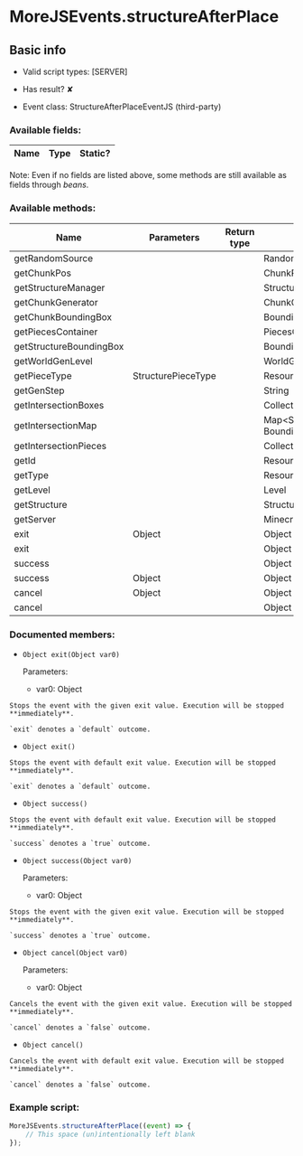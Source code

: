 # MoreJSEvents.structureAfterPlace

## Basic info

- Valid script types: [SERVER]

- Has result? ✘

- Event class: StructureAfterPlaceEventJS (third-party)

### Available fields:

| Name | Type | Static? |
| ---- | ---- | ------- |

Note: Even if no fields are listed above, some methods are still available as fields through *beans*.

### Available methods:

| Name | Parameters | Return type | Static? |
| ---- | ---------- | ----------- | ------- |
| getRandomSource |  |  | RandomSource | ✘ |
| getChunkPos |  |  | ChunkPos | ✘ |
| getStructureManager |  |  | StructureManager | ✘ |
| getChunkGenerator |  |  | ChunkGenerator | ✘ |
| getChunkBoundingBox |  |  | BoundingBox | ✘ |
| getPiecesContainer |  |  | PiecesContainer | ✘ |
| getStructureBoundingBox |  |  | BoundingBox | ✘ |
| getWorldGenLevel |  |  | WorldGenLevel | ✘ |
| getPieceType | StructurePieceType |  | ResourceLocation | ✘ |
| getGenStep |  |  | String | ✘ |
| getIntersectionBoxes |  |  | Collection<BoundingBox> | ✘ |
| getIntersectionMap |  |  | Map<StructurePiece, BoundingBox> | ✘ |
| getIntersectionPieces |  |  | Collection<StructurePiece> | ✘ |
| getId |  |  | ResourceLocation | ✘ |
| getType |  |  | ResourceLocation | ✘ |
| getLevel |  |  | Level | ✘ |
| getStructure |  |  | Structure | ✘ |
| getServer |  |  | MinecraftServer | ✘ |
| exit | Object |  | Object | ✘ |
| exit |  |  | Object | ✘ |
| success |  |  | Object | ✘ |
| success | Object |  | Object | ✘ |
| cancel | Object |  | Object | ✘ |
| cancel |  |  | Object | ✘ |


### Documented members:

- `Object exit(Object var0)`

  Parameters:
  - var0: Object

```
Stops the event with the given exit value. Execution will be stopped **immediately**.

`exit` denotes a `default` outcome.
```

- `Object exit()`
```
Stops the event with default exit value. Execution will be stopped **immediately**.

`exit` denotes a `default` outcome.
```

- `Object success()`
```
Stops the event with default exit value. Execution will be stopped **immediately**.

`success` denotes a `true` outcome.
```

- `Object success(Object var0)`

  Parameters:
  - var0: Object

```
Stops the event with the given exit value. Execution will be stopped **immediately**.

`success` denotes a `true` outcome.
```

- `Object cancel(Object var0)`

  Parameters:
  - var0: Object

```
Cancels the event with the given exit value. Execution will be stopped **immediately**.

`cancel` denotes a `false` outcome.
```

- `Object cancel()`
```
Cancels the event with default exit value. Execution will be stopped **immediately**.

`cancel` denotes a `false` outcome.
```



### Example script:

```js
MoreJSEvents.structureAfterPlace((event) => {
	// This space (un)intentionally left blank
});
```

